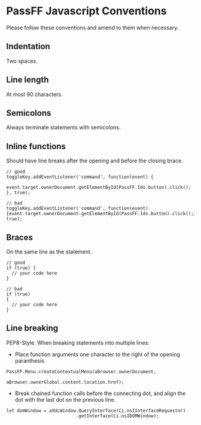 # PassFF Javascript Conventions

Please follow these conventions and amend to them when necessary.

## Indentation

Two spaces.

## Line length

At most 90 characters.

## Semicolons

Always terminate statements with semicolons.

## Inline functions

Should have line breaks after the opening and before the closing brace.

```
// good
toggleKey.addEventListener('command', function(event) {
  event.target.ownerDocument.getElementById(PassFF.Ids.button).click();
}, true);

// bad
toggleKey.addEventListener('command', function(event) {event.target.ownerDocument.getElementById(PassFF.Ids.button).click();}, true);
```

## Braces

On the same line as the statement.

```
// good
if (true) {
  // your code here
}

// bad
if (true)
{
  // your code here
}
```

## Line breaking

PEP8-Style. When breaking statements into multiple lines:

* Place function arguments one character to the right of the opening paranthesis.
```
PassFF.Menu.createContextualMenu(aBrowser.ownerDocument,
                                 aBrowser.ownerGlobal.content.location.href);
```

* Break chained function calls before the connecting dot, and align the dot
  with the last dot on the previous line.
```
let domWindow = aXULWindow.QueryInterface(Ci.nsIInterfaceRequestor)
                          .getInterface(Ci.nsIDOMWindow);
```

